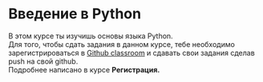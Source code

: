 # Введение в Python    
В этом курсе ты изучишь основы языка Python.  
Для того, чтобы сдать задания в данном курсе, тебе необходимо зарегистрироваться в <a href="https://classroom.github.com/a/c9J3nA9U">Github classroom</a> и сдавать свои задания сделав push на свой github.    
Подробнее написано в курсе **Регистрация.**
